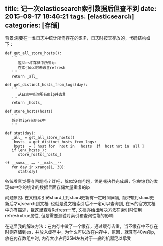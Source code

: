 title: 记一次elasticsearch索引数据后但查不到
date: 2015-09-17 18:46:21
tags: [elasticsearch]
categories: [存储]
---

背景:需要在一堆日志中统计所有存在的源IP，日志时按天存放的，代码结构如下：
```
def get_all_store_hosts():
   '''
      返回es中存储中所有ip
      在索引doc时未设置refresh
   '''
   return _all_

def get_distinct_hosts_from_logs(day):
   '''
      从日志中查询所有的ip并去重
   '''
   return _hosts_

def store_hosts(hosts)
   '''
   将新的ip存储到es中
   '''

def stat(day):
   _all_ = get_all_store_hosts()
   _hosts_ = get_distinct_hosts_from_logs:
   _hosts_ = [_host for _host in  _hosts_ if _host not in _all_]
   if len(_hosts_):
      store_hosts(_hosts_)

if __name__ == '__main__':
   for day in xrange(1, 30):
      stat(day)
```

各位看官觉得有问题吗？好吧，貌似没有问题，但是呢执行完成后，你会惊奇的发现es中你的统计的数据里面存储大量重复的ip

问题原因:
在文档索引的shard上到shard更新有一定时间间隔, 而只有到shard更新后才可search到文档, 也就是说文档索引后不一定可以查询到, 在es的官方文档中亦有描述，戳[这里查看Refresh一节](https://www.elastic.co/guide/en/elasticsearch/reference/current/docs-index_.html#index-refresh 'es关于索引的refresh属性描述'), 文档亦给出解决方法在索引时使用refresh=true属性, 但是需要测试对索引和查询性能的影响

在这里我的解决方法：在内存中做了一个缓存，通过缓存去重，当不缓存中不存在时则存储到es，并放入缓存中，为什么可以放在内存中，原因，就算有40w的ip, 放在内存数组中时, 内存大小占用25M左右对于一般的机器足以承受